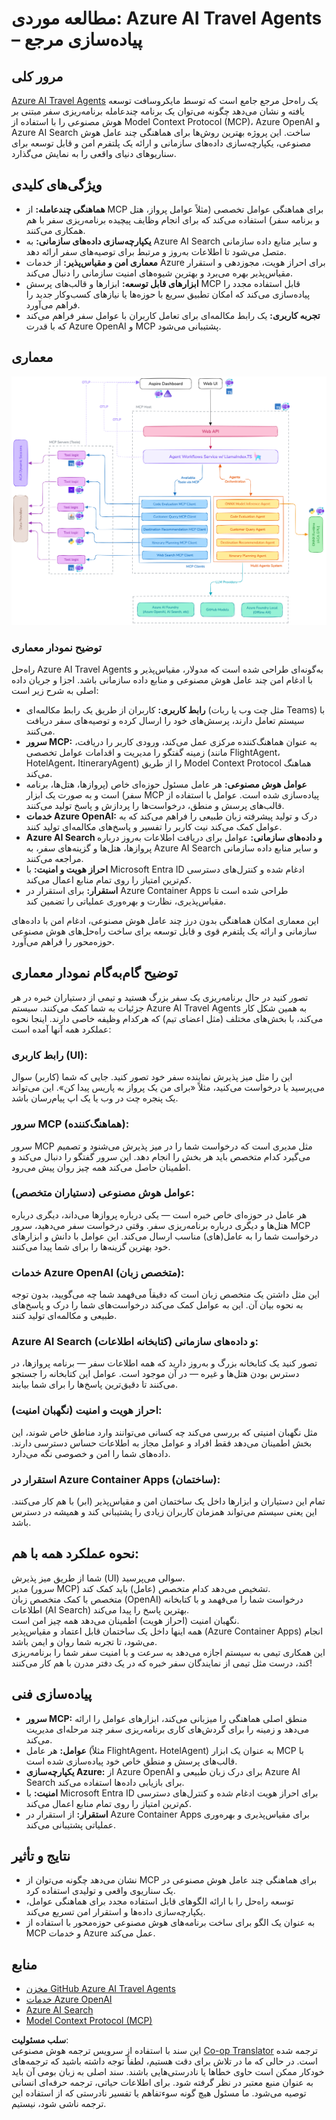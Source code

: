 <!--
CO_OP_TRANSLATOR_METADATA:
{
  "original_hash": "4d3415b9d2bf58bc69be07f945a69e07",
  "translation_date": "2025-06-13T21:41:24+00:00",
  "source_file": "09-CaseStudy/travelagentsample.md",
  "language_code": "fa"
}
-->
# مطالعه موردی: Azure AI Travel Agents – پیاده‌سازی مرجع

## مرور کلی

[Azure AI Travel Agents](https://github.com/Azure-Samples/azure-ai-travel-agents) یک راه‌حل مرجع جامع است که توسط مایکروسافت توسعه یافته و نشان می‌دهد چگونه می‌توان یک برنامه چندعامله برنامه‌ریزی سفر مبتنی بر هوش مصنوعی را با استفاده از Model Context Protocol (MCP)، Azure OpenAI و Azure AI Search ساخت. این پروژه بهترین روش‌ها برای هماهنگی چند عامل هوش مصنوعی، یکپارچه‌سازی داده‌های سازمانی و ارائه یک پلتفرم امن و قابل توسعه برای سناریوهای دنیای واقعی را به نمایش می‌گذارد.

## ویژگی‌های کلیدی
- **هماهنگی چندعامله:** از MCP برای هماهنگی عوامل تخصصی (مثلاً عوامل پرواز، هتل و برنامه سفر) استفاده می‌کند که برای انجام وظایف پیچیده برنامه‌ریزی سفر با هم همکاری می‌کنند.
- **یکپارچه‌سازی داده‌های سازمانی:** به Azure AI Search و سایر منابع داده سازمانی متصل می‌شود تا اطلاعات به‌روز و مرتبط برای توصیه‌های سفر ارائه دهد.
- **معماری امن و مقیاس‌پذیر:** از خدمات Azure برای احراز هویت، مجوزدهی و استقرار مقیاس‌پذیر بهره می‌برد و بهترین شیوه‌های امنیت سازمانی را دنبال می‌کند.
- **ابزارهای قابل توسعه:** ابزارها و قالب‌های پرسش MCP قابل استفاده مجدد را پیاده‌سازی می‌کند که امکان تطبیق سریع با حوزه‌ها یا نیازهای کسب‌وکار جدید را فراهم می‌آورد.
- **تجربه کاربری:** یک رابط مکالمه‌ای برای تعامل کاربران با عوامل سفر فراهم می‌کند که با قدرت Azure OpenAI و MCP پشتیبانی می‌شود.

## معماری
![Architecture](https://raw.githubusercontent.com/Azure-Samples/azure-ai-travel-agents/main/docs/ai-travel-agents-architecture-diagram.png)

### توضیح نمودار معماری

راه‌حل Azure AI Travel Agents به‌گونه‌ای طراحی شده است که مدولار، مقیاس‌پذیر و با ادغام امن چند عامل هوش مصنوعی و منابع داده سازمانی باشد. اجزا و جریان داده اصلی به شرح زیر است:

- **رابط کاربری:** کاربران از طریق یک رابط مکالمه‌ای (مثل چت وب یا ربات Teams) با سیستم تعامل دارند، پرسش‌های خود را ارسال کرده و توصیه‌های سفر دریافت می‌کنند.
- **سرور MCP:** به عنوان هماهنگ‌کننده مرکزی عمل می‌کند، ورودی کاربر را دریافت، زمینه گفتگو را مدیریت و اقدامات عوامل تخصصی (مانند FlightAgent، HotelAgent، ItineraryAgent) را از طریق Model Context Protocol هماهنگ می‌کند.
- **عوامل هوش مصنوعی:** هر عامل مسئول حوزه‌ای خاص (پروازها، هتل‌ها، برنامه سفر) است و به صورت یک ابزار MCP پیاده‌سازی شده است. عوامل با استفاده از قالب‌های پرسش و منطق، درخواست‌ها را پردازش و پاسخ تولید می‌کنند.
- **خدمات Azure OpenAI:** درک و تولید پیشرفته زبان طبیعی را فراهم می‌کند که به عوامل کمک می‌کند نیت کاربر را تفسیر و پاسخ‌های مکالمه‌ای تولید کنند.
- **Azure AI Search و داده‌های سازمانی:** عوامل برای دریافت اطلاعات به‌روز درباره پروازها، هتل‌ها و گزینه‌های سفر، به Azure AI Search و سایر منابع داده سازمانی مراجعه می‌کنند.
- **احراز هویت و امنیت:** با Microsoft Entra ID ادغام شده و کنترل‌های دسترسی کم‌ترین امتیاز را روی تمام منابع اعمال می‌کند.
- **استقرار:** برای استقرار در Azure Container Apps طراحی شده است تا مقیاس‌پذیری، نظارت و بهره‌وری عملیاتی را تضمین کند.

این معماری امکان هماهنگی بدون درز چند عامل هوش مصنوعی، ادغام امن با داده‌های سازمانی و ارائه یک پلتفرم قوی و قابل توسعه برای ساخت راه‌حل‌های هوش مصنوعی حوزه‌محور را فراهم می‌آورد.

## توضیح گام‌به‌گام نمودار معماری
تصور کنید در حال برنامه‌ریزی یک سفر بزرگ هستید و تیمی از دستیاران خبره در هر جزئیات به شما کمک می‌کنند. سیستم Azure AI Travel Agents به همین شکل کار می‌کند، با بخش‌های مختلف (مثل اعضای تیم) که هرکدام وظیفه خاصی دارند. اینجا نحوه عملکرد همه آنها آمده است:

### رابط کاربری (UI):
این را مثل میز پذیرش نماینده سفر خود تصور کنید. جایی که شما (کاربر) سوال می‌پرسید یا درخواست می‌کنید، مثلاً «برای من یک پرواز به پاریس پیدا کن». این می‌تواند یک پنجره چت در وب یا یک اپ پیام‌رسان باشد.

### سرور MCP (هماهنگ‌کننده):
سرور MCP مثل مدیری است که درخواست شما را در میز پذیرش می‌شنود و تصمیم می‌گیرد کدام متخصص باید هر بخش را انجام دهد. این سرور گفتگو را دنبال می‌کند و اطمینان حاصل می‌کند همه چیز روان پیش می‌رود.

### عوامل هوش مصنوعی (دستیاران متخصص):
هر عامل در حوزه‌ای خاص خبره است — یکی درباره پروازها می‌داند، دیگری درباره هتل‌ها و دیگری درباره برنامه‌ریزی سفر. وقتی درخواست سفر می‌دهید، سرور MCP درخواست شما را به عامل(های) مناسب ارسال می‌کند. این عوامل با دانش و ابزارهای خود بهترین گزینه‌ها را برای شما پیدا می‌کنند.

### خدمات Azure OpenAI (متخصص زبان):
این مثل داشتن یک متخصص زبان است که دقیقاً می‌فهمد شما چه می‌گویید، بدون توجه به نحوه بیان آن. این به عوامل کمک می‌کند درخواست‌های شما را درک و پاسخ‌های طبیعی و مکالمه‌ای تولید کنند.

### Azure AI Search و داده‌های سازمانی (کتابخانه اطلاعات):
تصور کنید یک کتابخانه بزرگ و به‌روز دارید که همه اطلاعات سفر — برنامه پروازها، در دسترس بودن هتل‌ها و غیره — در آن موجود است. عوامل این کتابخانه را جستجو می‌کنند تا دقیق‌ترین پاسخ‌ها را برای شما بیابند.

### احراز هویت و امنیت (نگهبان امنیت):
مثل نگهبان امنیتی که بررسی می‌کند چه کسانی می‌توانند وارد مناطق خاص شوند، این بخش اطمینان می‌دهد فقط افراد و عوامل مجاز به اطلاعات حساس دسترسی دارند. داده‌های شما را امن و خصوصی نگه می‌دارد.

### استقرار در Azure Container Apps (ساختمان):
تمام این دستیاران و ابزارها داخل یک ساختمان امن و مقیاس‌پذیر (ابر) با هم کار می‌کنند. این یعنی سیستم می‌تواند همزمان کاربران زیادی را پشتیبانی کند و همیشه در دسترس باشد.

## نحوه عملکرد همه با هم:

شما از طریق میز پذیرش (UI) سوالی می‌پرسید.  
مدیر (سرور MCP) تشخیص می‌دهد کدام متخصص (عامل) باید کمک کند.  
متخصص با کمک متخصص زبان (OpenAI) درخواست شما را می‌فهمد و با کتابخانه اطلاعات (AI Search) بهترین پاسخ را پیدا می‌کند.  
نگهبان امنیت (احراز هویت) اطمینان می‌دهد همه چیز امن است.  
همه اینها داخل یک ساختمان قابل اعتماد و مقیاس‌پذیر (Azure Container Apps) انجام می‌شود، تا تجربه شما روان و ایمن باشد.  
این همکاری تیمی به سیستم اجازه می‌دهد به سرعت و با امنیت سفر شما را برنامه‌ریزی کند، درست مثل تیمی از نمایندگان سفر خبره که در یک دفتر مدرن با هم کار می‌کنند!

## پیاده‌سازی فنی
- **سرور MCP:** منطق اصلی هماهنگی را میزبانی می‌کند، ابزارهای عوامل را ارائه می‌دهد و زمینه را برای گردش‌های کاری برنامه‌ریزی سفر چند مرحله‌ای مدیریت می‌کند.
- **عوامل:** هر عامل (مثلاً FlightAgent، HotelAgent) به عنوان یک ابزار MCP با قالب‌های پرسش و منطق خاص خود پیاده‌سازی شده است.
- **یکپارچه‌سازی Azure:** از Azure OpenAI برای درک زبان طبیعی و Azure AI Search برای بازیابی داده‌ها استفاده می‌کند.
- **امنیت:** با Microsoft Entra ID برای احراز هویت ادغام شده و کنترل‌های دسترسی کم‌ترین امتیاز را روی تمام منابع اعمال می‌کند.
- **استقرار:** از استقرار در Azure Container Apps برای مقیاس‌پذیری و بهره‌وری عملیاتی پشتیبانی می‌کند.

## نتایج و تأثیر
- نشان می‌دهد چگونه می‌توان از MCP برای هماهنگی چند عامل هوش مصنوعی در یک سناریوی واقعی و تولیدی استفاده کرد.
- توسعه راه‌حل را با ارائه الگوهای قابل استفاده مجدد برای هماهنگی عوامل، یکپارچه‌سازی داده‌ها و استقرار امن تسریع می‌کند.
- به عنوان یک الگو برای ساخت برنامه‌های هوش مصنوعی حوزه‌محور با استفاده از MCP و خدمات Azure عمل می‌کند.

## منابع
- [مخزن GitHub Azure AI Travel Agents](https://github.com/Azure-Samples/azure-ai-travel-agents)  
- [خدمات Azure OpenAI](https://azure.microsoft.com/en-us/products/ai-services/openai-service/)  
- [Azure AI Search](https://azure.microsoft.com/en-us/products/ai-services/ai-search/)  
- [Model Context Protocol (MCP)](https://modelcontextprotocol.io/)

**سلب مسئولیت**:  
این سند با استفاده از سرویس ترجمه هوش مصنوعی [Co-op Translator](https://github.com/Azure/co-op-translator) ترجمه شده است. در حالی که ما در تلاش برای دقت هستیم، لطفاً توجه داشته باشید که ترجمه‌های خودکار ممکن است حاوی خطاها یا نادرستی‌هایی باشند. سند اصلی به زبان بومی آن باید به عنوان منبع معتبر در نظر گرفته شود. برای اطلاعات حیاتی، ترجمه حرفه‌ای انسانی توصیه می‌شود. ما مسئول هیچ گونه سوءتفاهم یا تفسیر نادرستی که از استفاده این ترجمه ناشی شود، نیستیم.